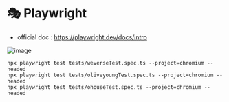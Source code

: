 # 🎭 Playwright

- official doc : https://playwright.dev/docs/intro

![image](https://github.com/user-attachments/assets/2cdc04f8-4309-4917-a693-c52f0efab231)

```
npx playwright test tests/weverseTest.spec.ts --project=chromium --headed
npx playwright test tests/oliveyoungTest.spec.ts --project=chromium --headed
npx playwright test tests/ohouseTest.spec.ts --project=chromium --headed
```
